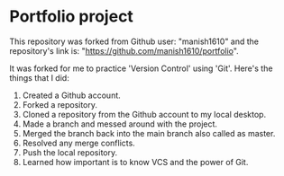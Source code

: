 # Portfolio project #

This repository was forked from Github user: "manish1610" and the repository's link is: "https://github.com/manish1610/portfolio".

It was forked for me to practice 'Version Control' using 'Git'. Here's the things that I did:

1. Created a Github account.
2. Forked a repository.
3. Cloned a repository from the Github account to my local desktop.
4. Made a branch and messed around with the project.
5. Merged the branch back into the main branch also called as master.
6. Resolved any merge conflicts.
7. Push the local repository.
8. Learned how important is to know VCS and the power of Git.